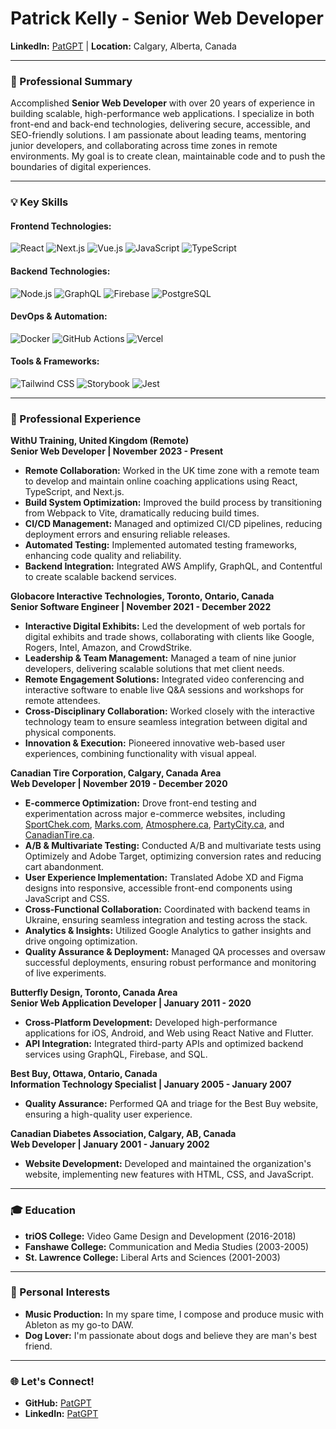 # Patrick Kelly - Senior Web Developer  
**LinkedIn:** [PatGPT](https://github.com/PatGPT) | **Location:** Calgary, Alberta, Canada

---

### 🚀 Professional Summary
Accomplished **Senior Web Developer** with over 20 years of experience in building scalable, high-performance web applications. I specialize in both front-end and back-end technologies, delivering secure, accessible, and SEO-friendly solutions. I am passionate about leading teams, mentoring junior developers, and collaborating across time zones in remote environments. My goal is to create clean, maintainable code and to push the boundaries of digital experiences.

---

### 💡 Key Skills

#### Frontend Technologies:
![React](https://img.shields.io/badge/-React-61DAFB?logo=react&logoColor=white&style=for-the-badge)
![Next.js](https://img.shields.io/badge/-Next.js-000000?logo=next.js&logoColor=white&style=for-the-badge)
![Vue.js](https://img.shields.io/badge/-Vue.js-4FC08D?logo=vue.js&logoColor=white&style=for-the-badge)
![JavaScript](https://img.shields.io/badge/-JavaScript-F7DF1E?logo=javascript&logoColor=black&style=for-the-badge)
![TypeScript](https://img.shields.io/badge/-TypeScript-3178C6?logo=typescript&logoColor=white&style=for-the-badge)

#### Backend Technologies:
![Node.js](https://img.shields.io/badge/-Node.js-339933?logo=node.js&logoColor=white&style=for-the-badge)
![GraphQL](https://img.shields.io/badge/-GraphQL-E10098?logo=graphql&logoColor=white&style=for-the-badge)
![Firebase](https://img.shields.io/badge/-Firebase-FFCA28?logo=firebase&logoColor=black&style=for-the-badge)
![PostgreSQL](https://img.shields.io/badge/-PostgreSQL-4169E1?logo=postgresql&logoColor=white&style=for-the-badge)

#### DevOps & Automation:
![Docker](https://img.shields.io/badge/-Docker-2496ED?logo=docker&logoColor=white&style=for-the-badge)
![GitHub Actions](https://img.shields.io/badge/-GitHub_Actions-2088FF?logo=github-actions&logoColor=white&style=for-the-badge)
![Vercel](https://img.shields.io/badge/-Vercel-000000?logo=vercel&logoColor=white&style=for-the-badge)

#### Tools & Frameworks:
![Tailwind CSS](https://img.shields.io/badge/-Tailwind_CSS-38B2AC?logo=tailwind-css&logoColor=white&style=for-the-badge)
![Storybook](https://img.shields.io/badge/-Storybook-FF4785?logo=storybook&logoColor=white&style=for-the-badge)
![Jest](https://img.shields.io/badge/-Jest-C21325?logo=jest&logoColor=white&style=for-the-badge)

---

### 💼 Professional Experience

**WithU Training, United Kingdom (Remote)**  
**Senior Web Developer | November 2023 - Present**  
- **Remote Collaboration:** Worked in the UK time zone with a remote team to develop and maintain online coaching applications using React, TypeScript, and Next.js.
- **Build System Optimization:** Improved the build process by transitioning from Webpack to Vite, dramatically reducing build times.
- **CI/CD Management:** Managed and optimized CI/CD pipelines, reducing deployment errors and ensuring reliable releases.
- **Automated Testing:** Implemented automated testing frameworks, enhancing code quality and reliability.
- **Backend Integration:** Integrated AWS Amplify, GraphQL, and Contentful to create scalable backend services.

**Globacore Interactive Technologies, Toronto, Ontario, Canada**  
**Senior Software Engineer | November 2021 - December 2022**  
- **Interactive Digital Exhibits:** Led the development of web portals for digital exhibits and trade shows, collaborating with clients like Google, Rogers, Intel, Amazon, and CrowdStrike.
- **Leadership & Team Management:** Managed a team of nine junior developers, delivering scalable solutions that met client needs.
- **Remote Engagement Solutions:** Integrated video conferencing and interactive software to enable live Q&A sessions and workshops for remote attendees.
- **Cross-Disciplinary Collaboration:** Worked closely with the interactive technology team to ensure seamless integration between digital and physical components.
- **Innovation & Execution:** Pioneered innovative web-based user experiences, combining functionality with visual appeal.

**Canadian Tire Corporation, Calgary, Canada Area**  
**Web Developer | November 2019 - December 2020**  
- **E-commerce Optimization:** Drove front-end testing and experimentation across major e-commerce websites, including [SportChek.com](https://www.sportchek.ca), [Marks.com](https://www.marks.com), [Atmosphere.ca](https://www.atmosphere.ca), [PartyCity.ca](https://www.partycity.ca), and [CanadianTire.ca](https://www.canadiantire.ca).
- **A/B & Multivariate Testing:** Conducted A/B and multivariate tests using Optimizely and Adobe Target, optimizing conversion rates and reducing cart abandonment.
- **User Experience Implementation:** Translated Adobe XD and Figma designs into responsive, accessible front-end components using JavaScript and CSS.
- **Cross-Functional Collaboration:** Coordinated with backend teams in Ukraine, ensuring seamless integration and testing across the stack.
- **Analytics & Insights:** Utilized Google Analytics to gather insights and drive ongoing optimization.
- **Quality Assurance & Deployment:** Managed QA processes and oversaw successful deployments, ensuring robust performance and monitoring of live experiments.

**Butterfly Design, Toronto, Canada Area**  
**Senior Web Application Developer | January 2011 - 2020**  
- **Cross-Platform Development:** Developed high-performance applications for iOS, Android, and Web using React Native and Flutter.
- **API Integration:** Integrated third-party APIs and optimized backend services using GraphQL, Firebase, and SQL.

**Best Buy, Ottawa, Ontario, Canada**  
**Information Technology Specialist | January 2005 - January 2007**  
- **Quality Assurance:** Performed QA and triage for the Best Buy website, ensuring a high-quality user experience.

**Canadian Diabetes Association, Calgary, AB, Canada**  
**Web Developer | January 2001 - January 2002**  
- **Website Development:** Developed and maintained the organization's website, implementing new features with HTML, CSS, and JavaScript.

---

### 🎓 Education
- **triOS College:** Video Game Design and Development (2016-2018)
- **Fanshawe College:** Communication and Media Studies (2003-2005)
- **St. Lawrence College:** Liberal Arts and Sciences (2001-2003)

---

### 🎸 Personal Interests
- **Music Production:** In my spare time, I compose and produce music with Ableton as my go-to DAW.
- **Dog Lover:** I'm passionate about dogs and believe they are man's best friend.

---

### 🌐 Let's Connect!
- **GitHub:** [PatGPT](https://github.com/PatGPT)
- **LinkedIn:** [PatGPT](https://www.linkedin.com/in/PatGPT)
